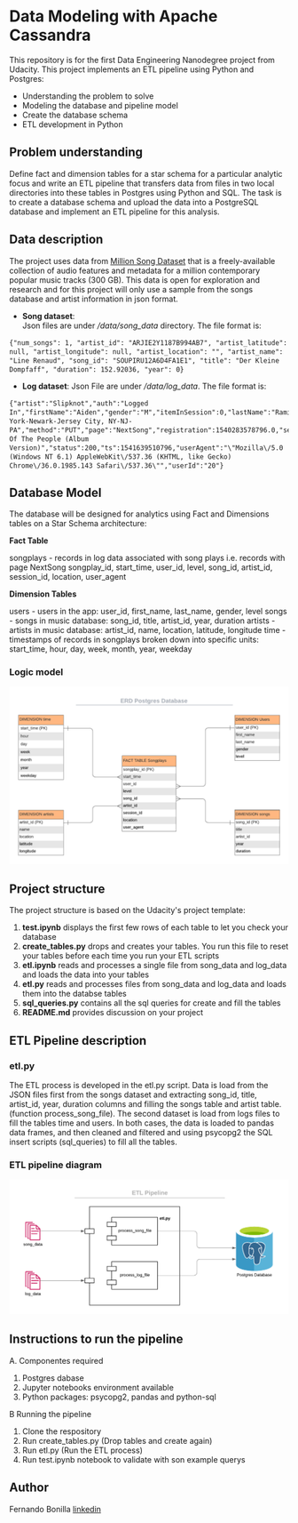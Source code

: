 # Data Modeling with Apache Cassandra

This repository is for the first Data Engineering Nanodegree project from Udacity. This project implements an ETL pipeline using Python and Postgres:

- Understanding the problem to solve
- Modeling the database and pipeline model
- Create the database schema
- ETL development in Python


## Problem understanding

Define fact and dimension tables for a star schema for a particular analytic focus and write an ETL pipeline that transfers data from files in two local directories into these tables in Postgres using Python and SQL. The task is to create a database schema and upload the data into a PostgreSQL database and implement an ETL pipeline for this analysis.


## Data description

The project uses data from [Million Song Dataset](https://labrosa.ee.columbia.edu/millionsong/) that is a freely-available collection of audio features and metadata for a million contemporary popular music tracks (300 GB). This data is open for exploration and research and for this project will only use a sample from the songs database and artist information in json format.
  
- **Song dataset**:  
  Json files are under */data/song_data* directory. The file format is:

```
{"num_songs": 1, "artist_id": "ARJIE2Y1187B994AB7", "artist_latitude": null, "artist_longitude": null, "artist_location": "", "artist_name": "Line Renaud", "song_id": "SOUPIRU12A6D4FA1E1", "title": "Der Kleine Dompfaff", "duration": 152.92036, "year": 0}
```

- **Log dataset**: 
  Json File are under */data/log_data*. The file format is:

```
{"artist":"Slipknot","auth":"Logged In","firstName":"Aiden","gender":"M","itemInSession":0,"lastName":"Ramirez","length":192.57424,"level":"paid","location":"New York-Newark-Jersey City, NY-NJ-PA","method":"PUT","page":"NextSong","registration":1540283578796.0,"sessionId":19,"song":"Opium Of The People (Album Version)","status":200,"ts":1541639510796,"userAgent":"\"Mozilla\/5.0 (Windows NT 6.1) AppleWebKit\/537.36 (KHTML, like Gecko) Chrome\/36.0.1985.143 Safari\/537.36\"","userId":"20"}
```
## Database Model

The database will be designed for analytics using Fact and Dimensions tables on a Star Schema architecture:

**Fact Table**

  songplays - records in log data associated with song plays i.e. records with page NextSong
    songplay_id, start_time, user_id, level, song_id, artist_id, session_id, location, user_agent


**Dimension Tables**

  users - users in the app: user_id, first_name, last_name, gender, level
  songs - songs in music database: song_id, title, artist_id, year, duration
  artists - artists in music database: artist_id, name, location, latitude, longitude
  time - timestamps of records in songplays broken down into specific units: start_time, hour, day, week, month, year, weekday


### Logic model

![Logic model](https://github.com/Fer-Bonilla/Udacity-Data-Engineering-data-modeling-with-postgres/blob/main/images/ERD_Postgres_Database.png)


## Project structure

The project structure is based on the Udacity's project template:
1. **test.ipynb** displays the first few rows of each table to let you check your database
2. **create_tables.py** drops and creates your tables. You run this file to reset your tables before each time you run your ETL scripts
3. **etl.ipynb** reads and processes a single file from song_data and log_data and loads the data into your tables
5. **etl.py** reads and processes files from song_data and log_data and loads them into the databse tables
7. **sql_queries.py** contains all the sql queries for create and fill the tables
8. **README.md** provides discussion on your project

## ETL Pipeline description

### etl.py
The ETL process is developed in the etl.py script. Data is load from the JSON files first from the songs dataset and extracting song_id, title, artist_id, year, duration columns and filling the songs table and artist table. (function process_song_file). The second dataset is load from logs files to fill the tables time and users. In both cases, the data is loaded to pandas data frames, and then cleaned and filtered and using psycopg2 the SQL insert scripts (sql_queries) to fill all the tables.

### ETL pipeline diagram

![ETL pipeline diagram](https://github.com/Fer-Bonilla/Udacity-Data-Engineering-data-modeling-with-postgres/blob/main/images/ETL_Pipeline.png)

## Instructions to run the pipeline

A. Componentes required
  1. Postgres dabase 
  2. Jupyter notebooks environment available
  3. Python packages: psycopg2, pandas and python-sql

B Running the pipeline

  1. Clone the respository
  2. Run create_tables.py (Drop tables and create again)
  4. Run etl.py (Run the ETL process)
  5. Run test.ipynb notebook to validate with son example querys

## Author 
Fernando Bonilla [linkedin](https://www.linkedin.com/in/fer-bonilla/)
